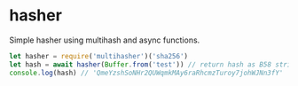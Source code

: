 # hasher

Simple hasher using multihash and async functions.

```javascript
let hasher = require('multihasher')('sha256')
let hash = await hasher(Buffer.from('test')) // return hash as B58 string.
console.log(hash) // 'QmeYzshSoNHr2QUWqmkMAy6raRhcmzTuroy7johWJNn3fY'
```
